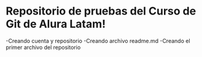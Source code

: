 <h1>Repositorio de pruebas del Curso de Git de Alura Latam!</h1>

-Creando cuenta y repositorio
-Creando archivo readme.md
-Creando el primer archivo del repositorio
